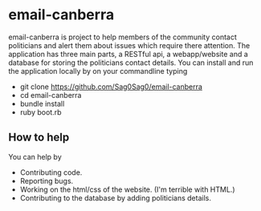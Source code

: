 # email-canberra
email-canberra is project to help members of the community contact politicians and alert them about issues which require there attention.
The application has three main parts, a RESTful api, a webapp/website and a database for storing the politicians contact details.
You can install and run the application locally by on your commandline typing
* git clone https://github.com/Sag0Sag0/email-canberra
* cd email-canberra
* bundle install
* ruby boot.rb

## How to help
You can help by
* Contributing code.
* Reporting bugs.
* Working on the html/css of the website. (I'm terrible with HTML.)
* Contributing to the database by adding politicians details.
